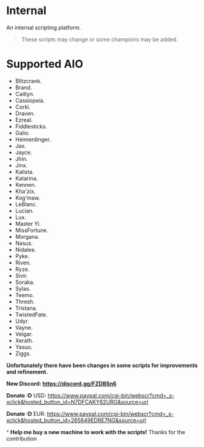 # Internal
An internal scripting platform.

> These scripts may change or some champions may be added.

# Supported AIO 
   - Blitzcrank.
   - Brand.
   - Caitlyn.
   - Cassiopeia.
   - Corki.
   - Draven.
   - Ezreal.
   - Fiddlesticks.
   - Galio.
   - Heimerdinger.
   - Jax.
   - Jayce.
   - Jhin.
   - Jinx.
   - Kalista.
   - Katarina.
   - Kennen.
   - Kha'zix.
   - Kog'maw.
   - LeBlanc.
   - Lucian.
   - Lux.
   - Master Yi.
   - MissFortune.
   - Morgana.
   - Nasus.
   - Nidalee.
   - Pyke.
   - Riven.
   - Ryze.
   - Sivir.
   - Soraka.
   - Sylas.
   - Teemo.
   - Thresh.
   - Tristana.
   - TwistedFate.
   - Udyr.
   - Vayne.
   - Veigar.
   - Xerath.
   - Yasuo.
   - Ziggs.

**Unfortunately there have been changes in some scripts for improvements and refinement.**

**New Discord: https://discord.gg/FZDBSn6**

**Donate :D** USD: https://www.paypal.com/cgi-bin/webscr?cmd=_s-xclick&hosted_button_id=N7DFCAKY62URG&source=url

**Donate :D** EUR: https://www.paypal.com/cgi-bin/webscr?cmd=_s-xclick&hosted_button_id=265649EDRE7NG&source=url

^ **Help me buy a new machine to work with the scripts!** Thanks for the contribution


 
